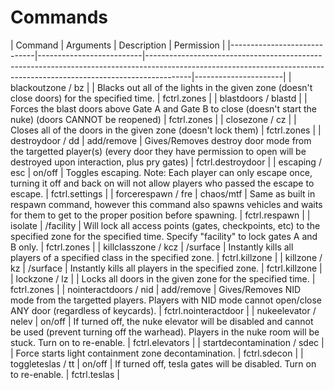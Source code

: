 <h1> Commands </h1>
| Command                     | Arguments                | Description                                                                                                                                                           | Permission           |
|-----------------------------|--------------------------|-----------------------------------------------------------------------------------------------------------------------------------------------------------------------|----------------------|
| blackoutzone / bz           | <zone> <time>            | Blacks out all of the lights in the given zone (doesn't close doors) for the specified time.                                                                          | fctrl.zones          |
| blastdoors / blastd         |                          | Forces the blast doors above Gate A and Gate B to close (doesn't start the nuke) (doors CANNOT be reopened)                                                           | fctrl.zones          |
| closezone / cz              | <zone>                   | Closes all of the doors in the given zone (doesn't lock them)                                                                                                         | fctrl.zones          |
| destroydoor / dd            | add/remove <player>      | Gives/Removes destroy door mode from the targetted player(s) (every door they have permission to open will be destroyed upon interaction, plus pry gates)             | fctrl.destroydoor    |
| escaping / esc              | on/off                   | Toggles escaping. Note: Each player can only escape once, turning it off and back on will not allow players who passed the escape to escape.                          | fctrl.settings       |
| forcerespawn / fre          | chaos/mtf                | Same as built in respawn command, however this command also spawns vehicles and waits for them to get to the proper position before spawning.                         | fctrl.respawn        |
| isolate                     | <zone>/facility <time>   | Will lock all access points (gates, checkpoints, etc) to the specified zone for the specified time. Specify "facility" to lock gates A and B only.                    | fctrl.zones          |
| killclasszone / kcz         | <class #> <zone>/surface | Instantly kills all players of a specified class in the specified zone.                                                                                               | fctrl.killzone       |
| killzone / kz               | <zone>/surface           | Instantly kills all players in the specified zone.                                                                                                                    | fctrl.killzone       |
| lockzone / lz               | <zone> <time>            | Locks all doors in the given zone for the specified time.                                                                                                             | fctrl.zones          |
| nointeractdoors / nid       | add/remove <player>      | Gives/Removes NID mode from the targetted players. Players with NID mode cannot open/close ANY door (regardless of keycards).                                         | fctrl.nointeractdoor |
| nukeelevator / nelev        | on/off                   | If turned off, the nuke elevator will be disabled and cannot be used (prevent turning off the warhead). Players in the nuke room will be stuck. Turn on to re-enable. | fctrl.elevators      |
| startdecontamination / sdec |                          | Force starts light containment zone decontamination.                                                                                                                  | fctrl.sdecon         |
| toggleteslas / tt           | on/off                   | If turned off, tesla gates will be disabled. Turn on to re-enable.                                                                                                    | fctrl.teslas         |